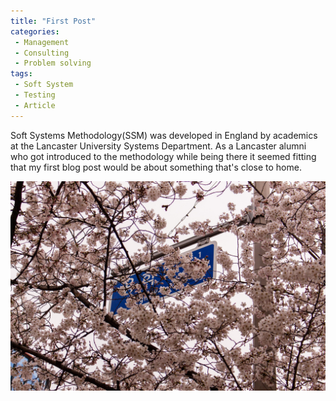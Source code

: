 ```yaml
---
title: "First Post"
categories:
 - Management
 - Consulting
 - Problem solving
tags:
 - Soft System
 - Testing
 - Article
---
```


Soft Systems Methodology(SSM) was developed in England by academics at the Lancaster University Systems Department.
As a Lancaster alumni who got introduced to the methodology while being there it seemed fitting that my first blog post would be about something that's close to home.

![Korean Moonlight](/assets/images/SMM_Background.jpg "Sensing a summer breeze")